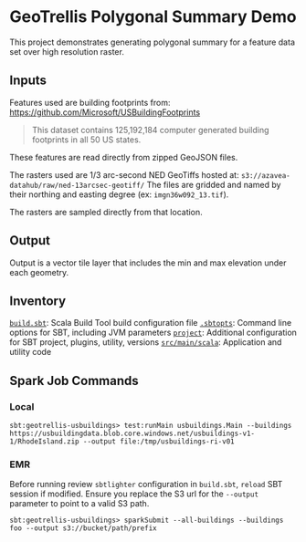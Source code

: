 # GeoTrellis Polygonal Summary Demo

This project demonstrates generating polygonal summary for a feature data set over high resolution raster.

## Inputs

Features used are building footprints from: https://github.com/Microsoft/USBuildingFootprints

> This dataset contains 125,192,184 computer generated building footprints in all 50 US states.

These features are read directly from zipped GeoJSON files.

The rasters used are 1/3 arc-second NED GeoTiffs hosted at: `s3://azavea-datahub/raw/ned-13arcsec-geotiff/`
The files are gridded and named by their northing and easting degree (ex: `imgn36w092_13.tif`).

The rasters are sampled directly from that location.

## Output

Output is a vector tile layer that includes the min and max elevation under each geometry. 

## Inventory

[`build.sbt`](build.sbt): Scala Build Tool build configuration file
[`.sbtopts`](.sbtopts): Command line options for SBT, including JVM parameters
[`project`](project): Additional configuration for SBT project, plugins, utility, versions
[`src/main/scala`](src/main/scala): Application and utility code

## Spark Job Commands

### Local

```
sbt:geotrellis-usbuildings> test:runMain usbuildings.Main --buildings https://usbuildingdata.blob.core.windows.net/usbuildings-v1-1/RhodeIsland.zip --output file:/tmp/usbuildings-ri-v01
```

### EMR

Before running review `sbtlighter` configuration in `build.sbt`, `reload` SBT session if modified. Ensure you replace the S3 url for the `--output` parameter to point to a valid S3 path.

```
sbt:geotrellis-usbuildings> sparkSubmit --all-buildings --buildings foo --output s3://bucket/path/prefix
```
